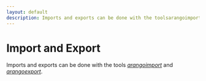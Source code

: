 ```yaml
---
layout: default
description: Imports and exports can be done with the toolsarangoimport andarangoexport
---
```

Import and Export
=================

Imports and exports can be done with the tools
[_arangoimport_](programs-arangoimport.html) and
[_arangoexport_](programs-arangoexport.html).

<!-- Importing from files -->

<!-- Bulk import via HTTP API -->

<!-- Export to files -->

<!-- Bulk export via HTTP API -->

<!-- Syncing with 3rd party systems? -->
